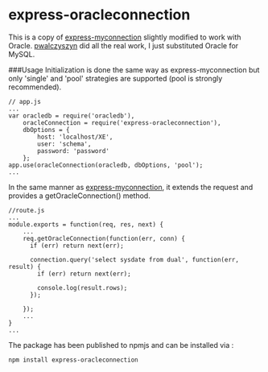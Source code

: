 # express-oracleconnection
This is a copy of [express-myconnection](https://github.com/pwalczyszyn/express-myconnection) slightly modified to work with Oracle.  [pwalczyszyn](https://github.com/pwalczyszyn/) did all the real work, I just substituted Oracle for MySQL.

###Usage
Initialization is done the same way as express-myconnection but only 'single' and 'pool' strategies are supported (pool is strongly recommended).

    // app.js
    ...
    var oracledb = require('oracledb'),
        oracleConnection = require('express-oracleconnection'), 
        dbOptions = {
            host: 'localhost/XE',
            user: 'schema',
            password: 'password'
        };
    app.use(oracleConnection(oracledb, dbOptions, 'pool');
    ...

In the same manner as [express-myconnection](https://github.com/pwalczyszyn/express-myconnection), it extends the request and provides a getOracleConnection() method.

    //route.js
    ...
    module.exports = function(req, res, next) {
        ...
        req.getOracleConnection(function(err, conn) {
          if (err) return next(err);
          
          connection.query('select sysdate from dual', function(err, result) {
            if (err) return next(err);
            
            console.log(result.rows);
          });
          
        });
        ...
    }
    ...

The package has been published to npmjs and can be installed via : 

    npm install express-oracleconnection
